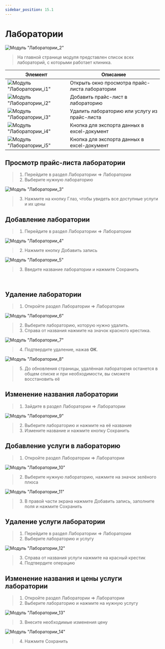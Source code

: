 ```yaml
---
sidebar_position: 15.1
---
```


# Лаборатории

![Модуль "Лаборатории_2"](assets/labs/2.png)

> На главной странице модуля представлен список всех лабораторий, с которыми работает клиника. 

|Элемент| Описание|
|-------|---------|
|![Модуль "Лаборатории_i1"](assets/labs/i1.png)|Открыть окно просмотра прайс-листа лаборатории|
|![Модуль "Лаборатории_i2"](assets/labs/i2.png)|Добавить прайс-лист в лабораторию |
|![Модуль "Лаборатории_i3"](assets/labs/i3.png)|Удалить лабораторию или услугу из прайс-листа|
|![Модуль "Лаборатории_i4"](assets/labs/i4.png)|Кнопка для экспорта данных в excel-документ|
|![Модуль "Лаборатории_i5"](assets/labs/i5.png)|Кнопка для экспорта данных в excel-документ|


## Просмотр прайс-листа лаборатории

>1. Перейдите в раздел Лаборатории => Лаборатории
>2. Выберите нужную лабораторию

![Модуль "Лаборатории_3"](assets/labs/3.png)

>3. Нажмите на кнопку Глаз, чтобы увидеть все доступные услуги и их цены

## Добавление лаборатории

>1.	Перейдите в раздел Лаборатории => Лаборатории

![Модуль "Лаборатории_4"](assets/labs/4.png)

>2.	Нажмите кнопку Добавить запись

![Модуль "Лаборатории_5"](assets/labs/5.png)

>3.	Введите название лаборатории и нажмите Сохранить

 
## Удаление лаборатории

>1.	Откройте раздел Лаборатории => Лаборатории

![Модуль "Лаборатории_6"](assets/labs/6.png)

>2.	Выберите лабораторию, которую нужно удалить.
>3.	Справа от названия нажмите на значок красного крестика.

![Модуль "Лаборатории_7"](assets/labs/7.png)

>4.	Подтвердите удаление, нажав **ОК**.

![Модуль "Лаборатории_8"](assets/labs/8.png)

>5.	До обновления страницы, удалённая лаборатория останется в общем списке и при необходимости, вы сможете восстановить её


## Изменение названия лаборатории

>1.	Зайдите в раздел Лаборатории => Лаборатории

![Модуль "Лаборатории_9"](assets/labs/9.png)

>2.	Выберите лабораторию и нажмите на её название
>3.	Измените название и нажмите кнопку Сохранить


## Добавление услуги в лабораторию

>1.	Откройте раздел Лаборатории => Лаборатории

![Модуль "Лаборатории_10"](assets/labs/10.png)

>2.	Выберите нужную лабораторию, нажмите на значок зелёного плюса

![Модуль "Лаборатории_11"](assets/labs/11.png)

>3.	В правой части экрана нажмите Добавить запись, заполните поля и нажмите Сохранить

## Удаление услуги лаборатории

>1.	Перейдите в раздел Лаборатории => Лаборатории
>2.	Выберите лабораторию и услугу

![Модуль "Лаборатории_12"](assets/labs/12.png)

>3.	Справа от названия услуги нажмите на красный крестик
>4.	Подтвердите операцию

## Изменение названия и цены услуги лаборатории

>1.	Откройте раздел Лаборатории => Лаборатории
>2.	Выберите лабораторию и нажмите на нужную услугу

![Модуль "Лаборатории_13"](assets/labs/13.png)

>3.	Внесите необходимые изменения цену

![Модуль "Лаборатории_14"](assets/labs/14.png)

>4.	Нажмите Сохранить

